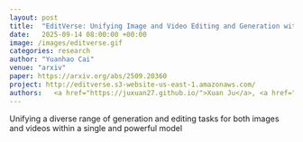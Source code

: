 ```yaml
---
layout: post
title:  "EditVerse: Unifying Image and Video Editing and Generation with In-Context Learning"
date:   2025-09-14 08:00:00 +00:00
image: /images/editverse.gif
categories: research
author: "Yuanhao Cai"
venue: "arxiv"
paper: https://arxiv.org/abs/2509.20360
project: http://editverse.s3-website-us-east-1.amazonaws.com/
authors:   <a href="https://juxuan27.github.io/">Xuan Ju</a>, <a href="https://scholar.google.com/citations?user=yRwZIN8AAAAJ&hl=zh-CN">Tianyu Wang</a>, <a href="https://yzhouas.github.io/">Yuqian Zhou</a>, <a href="https://sites.google.com/site/hezhangsprinter/">He Zhang</a>, <a href="https://qliu24.github.io/">Qing Liu</a>, <a href="https://www.nxzhao.com/">Nanxuan Zhao</a>, <a href="https://zzutk.github.io/">Zhifei Zhang</a>, <a href="https://yijunmaverick.github.io/">Yijun Li</a>, <strong>Yuanhao Cai</strong>, <a href="https://www.shaotengliu.com/">Shaoteng Liu</a>, <a href="https://scholar.google.com/citations?user=UI10l34AAAAJ&hl=en">Daniil Pakhomov</a>, <a href="https://scholar.google.com/citations?user=UI10l34AAAAJ&hl=en">Daniil Pakhomov</a>, <a href="https://sites.google.com/site/zhelin625/">Zhe Lin</a>, <a href="https://sites.google.com/view/sooyekim">Soo Ye Kim</a>, <a href="https://www.cse.cuhk.edu.hk/people/faculty/qiang-xu/">Qiang Xu</a>
---
```

Unifying a diverse range of generation and editing tasks for both images and videos within a single and powerful model